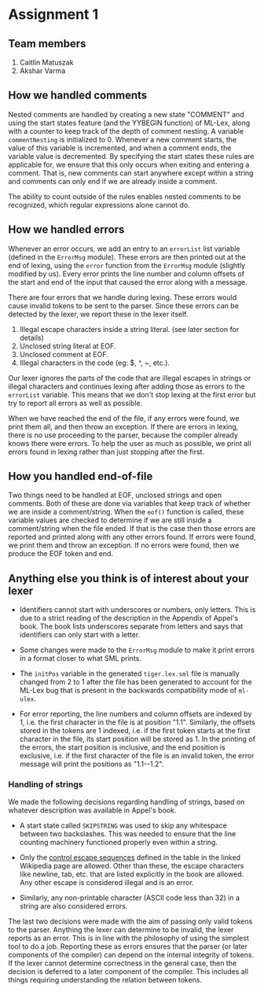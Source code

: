 # Assignment 1
## Team members
1. Caitlin Matuszak
2. Akshar Varma

## How we handled comments
Nested comments are handled by creating a new state "COMMENT" and using the start states feature (and the YYBEGIN function) of ML-Lex, along with a counter to keep track of the depth of comment nesting.
A variable `commentNesting` is initialized to 0. Whenever a new comment starts, the value of this variable is incremented, and when a comment ends, the variable value is decremented.
By specifying the start states these rules are applicable for, we ensure that this only occurs when exiting and entering a comment. That is, new comments can start anywhere except within a string and comments can only end if we are already inside a comment.

The ability to count outside of the rules enables nested comments to be recognized, which regular expressions alone cannot do.

## How we handled errors
Whenever an error occurs, we add an entry to an `errorList` list variable (defined in the `ErrorMsg` module). These errors are then printed out at the end of lexing, using the `error` function from the `ErrorMsg` module (slightly modified by us). Every error prints the line number and column offsets of the start and end of the input that caused the error along with a message.

There are four errors that we handle during lexing. These errors would cause invalid tokens to be sent to the parser. Since these errors can be detected by the lexer, we report these in the lexer itself.
1. Illegal escape characters inside a string literal. (see later section for details)
2. Unclosed string literal at EOF.
3. Unclosed comment at EOF.
4. Illegal characters in the code (eg: $, ^, ~, etc.).

Our lexer ignores the parts of the code that are illegal escapes in strings or illegal characters and continues lexing after adding those as errors to the `errorList` variable. This means that we don't stop lexing at the first error but try to report all errors as well as possible.

When we have reached the end of the file, if any errors were found, we print them all, and then throw an exception. If there are errors in lexing, there is no use proceeding to the parser, because the compiler already knows there were errors. To help the user as much as possible, we print all errors found in lexing rather than just stopping after the first.

## How you handled end-of-file
Two things need to be handled at EOF, unclosed strings and open comments. Both of these are done via variables that keep track of whether we are inside a comment/string. When the `eof()` function is called, these variable values are checked to determine if we are still inside a comment/string when the file ended. If that is the case then those errors are reported and printed along with any other errors found.
If errors were found, we print them and throw an exception. If no errors were found, then we produce the EOF token and end.

## Anything else you think is of interest about your lexer
* Identifiers cannot start with underscores or numbers, only letters. This is due to a strict reading of the description in the Appendix of Appel's book. The book lists underscores separate from letters and says that identifiers can only start with a letter.

* Some changes were made to the `ErrorMsg` module to make it print errors in a format closer to what SML prints.

* The `initPos` variable in the generated `tiger.lex.sml` file is manually changed from 2 to 1 after the file has been generated to account for the ML-Lex bug that is present in the backwards compatibility mode of `ml-ulex`.

* For error reporting, the line numbers and column offsets are indexed by 1, i.e. the first character in the file is at position "1.1". Similarly, the offsets stored in the tokens are 1 indexed, i.e. if the first token starts at the first character in the file, its start position will be stored as 1. In the printing of the errors, the start position is inclusive, and the end position is exclusive, i.e. if the first character of the file is an invalid token, the error message will print the positions as "1.1--1.2".

### Handling of strings
We made the following decisions regarding handling of strings, based on whatever description was available in Appel's book.

* A start state called `SKIPSTRING` was used to skip any whitespace between two backslashes. This was needed to ensure that the line counting machinery functioned properly even within a string.

* Only the [control escape sequences](https://en.wikipedia.org/wiki/ASCII#ASCII_control_characters) defined in the table in the linked Wikipedia page are allowed. Other than these, the escape characters like newline, tab, etc. that are listed explicitly in the book are allowed. Any other escape is considered illegal and is an error.

* Similarly, any non-printable character (ASCII code less than 32) in a string are also considered errors.

The last two decisions were made with the aim of passing only valid tokens to the parser. Anything the lexer can determine to be invalid, the lexer reports as an error. This is in line with the philosophy of using the simplest tool to do a job. Reporting these as errors ensures that the parser (or later components of the compiler) can depend on the internal integrity of tokens. If the lexer cannot determine correctness in the general case, then the decision is deferred to a later component of the compiler. This includes all things requiring understanding the relation between tokens.
